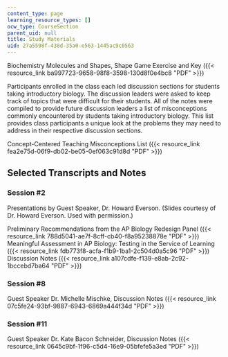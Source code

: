 ```yaml
---
content_type: page
learning_resource_types: []
ocw_type: CourseSection
parent_uid: null
title: Study Materials
uid: 27a5598f-438d-35a0-e563-1445ac9c0563
---
```


Biochemistry Molecules and Shapes, Shape Game Exercise and Key ({{< resource_link ba997723-9658-98f8-3598-130d8f0e4bc8 "PDF" >}})

Participants enrolled in the class each led discussion sections for students taking introductory biology. The discussion leaders were asked to keep track of topics that were difficult for their students. All of the notes were compiled to provide future discussion leaders a list of misconceptions commonly encountered by students taking introductory biology. This list provides class participants a unique look at the problems they may need to address in their respective discussion sections.

Concept-Centered Teaching Misconceptions List ({{< resource_link fea2e75d-06f9-db02-be05-0ef063c91d8d "PDF" >}})

Selected Transcripts and Notes
------------------------------

### Session #2

Presentations by Guest Speaker, Dr. Howard Everson. (Slides courtesy of Dr. Howard Everson. Used with permission.)

Preliminary Recommendations from the AP Biology Redesign Panel ({{< resource_link 788d5041-ae7f-8cff-cb40-f8a95238878e "PDF" >}})  
Meaningful Assessment in AP Biology: Testing in the Service of Learning ({{< resource_link fdb773f8-acfa-f1b9-1ba1-2c504d0a5c96 "PDF" >}})  
Discussion Notes ({{< resource_link a107cdfe-f139-e8ab-2c92-1bccebd7ba64 "PDF" >}})

### Session #8

Guest Speaker Dr. Michelle Mischke, Discussion Notes ({{< resource_link 07c5fe24-93bf-9887-6943-6869a444f34d "PDF" >}})

### Session #11

Guest Speaker Dr. Kate Bacon Schneider, Discussion Notes ({{< resource_link 0645c9bf-1f96-c5d4-16e9-05bfefe5a3ed "PDF" >}})